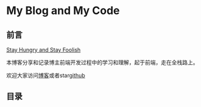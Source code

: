 # My Blog and My Code

## 前言

[Stay Hungry and Stay Foolish](http://www.iqiyi.com/w_19rrhpmkw9.html)

本博客分享和记录博主前端开发过程中的学习和理解，起于前端，走在全栈路上。

欢迎大家访问[博客](skixfox.top)或者star[github](https://github.com/LoverFancy)

## 目录

### 

<!--博客搭建参考 [qiubaiying](https://github.com/qiubaiying) [Hux](https://github.com/huxpro)-->